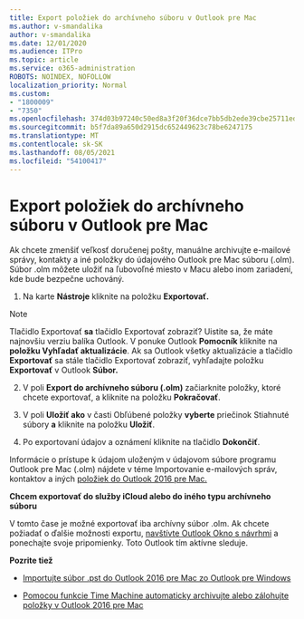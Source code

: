 ```yaml
---
title: Export položiek do archívneho súboru v Outlook pre Mac
ms.author: v-smandalika
author: v-smandalika
ms.date: 12/01/2020
ms.audience: ITPro
ms.topic: article
ms.service: o365-administration
ROBOTS: NOINDEX, NOFOLLOW
localization_priority: Normal
ms.custom:
- "1800009"
- "7350"
ms.openlocfilehash: 374d03b97240c50ed8a3f20f36dce7bb5db2ede39cbe25711ed615efdbe1ac93
ms.sourcegitcommit: b5f7da89a650d2915dc652449623c78be6247175
ms.translationtype: MT
ms.contentlocale: sk-SK
ms.lasthandoff: 08/05/2021
ms.locfileid: "54100417"
---
```

# <a name="export-items-to-an-archive-file-in-outlook-for-mac"></a>Export položiek do archívneho súboru v Outlook pre Mac

Ak chcete zmenšiť veľkosť doručenej pošty, manuálne archivujte e-mailové správy, kontakty a iné položky do údajového Outlook pre Mac súboru (.olm). Súbor .olm môžete uložiť na ľubovoľné miesto v Macu alebo inom zariadení, kde bude bezpečne uchováný.

1. Na karte **Nástroje** kliknite na položku **Exportovať.**

> [!NOTE]
> Tlačidlo Exportovať **sa** tlačidlo Exportovať zobraziť? Uistite sa, že máte najnovšiu verziu balíka Outlook. V ponuke Outlook **Pomocník** kliknite na **položku Vyhľadať aktualizácie**. Ak sa Outlook všetky aktualizácie a tlačidlo **Exportovať** sa stále tlačidlo Exportovať zobraziť, vyhľadajte položku **Exportovať** v Outlook **Súbor.**

2. V poli **Export do archívneho súboru (.olm)** začiarknite položky, ktoré chcete exportovať, a kliknite na položku **Pokračovať**.

3. V poli **Uložiť ako** v časti Obľúbené položky **vyberte** priečinok Stiahnuté súbory **a** kliknite na položku **Uložiť**.

4. Po exportovaní údajov a oznámení kliknite na tlačidlo **Dokončiť**.

Informácie o prístupe k údajom uloženým v údajovom súbore programu Outlook pre Mac (.olm) nájdete v téme Importovanie e-mailových správ, kontaktov a iných [položiek do Outlook 2016 pre Mac.](https://support.microsoft.com/office/import-and-export-outlook-email-contacts-and-calendar-92577192-3881-4502-b79d-c3bbada6c8ef#ID0EAACAAA=macOS)

**Chcem exportovať do služby iCloud alebo do iného typu archívneho súboru**

V tomto čase je možné exportovať iba archívny súbor .olm. Ak chcete požiadať o ďalšie možnosti exportu, [navštívte Outlook Okno s návrhmi](https://outlook.uservoice.com/) a ponechajte svoje pripomienky. Toto Outlook tím aktívne sleduje.

**Pozrite tiež**

- [Importujte súbor .pst do Outlook 2016 pre Mac zo Outlook pre Windows](https://support.microsoft.com/office/import-a-pst-file-into-outlook-for-mac-from-outlook-for-windows-b4a6a1d6-94bb-4c85-a4fc-a83dc690e18c)

- [Pomocou funkcie Time Machine automaticky archivujte alebo zálohujte položky v Outlook 2016 pre Mac](https://support.microsoft.com/office/automatically-archive-or-back-up-outlook-for-mac-items-441fcce5-2262-4b64-ac8c-fa949df989f5)
